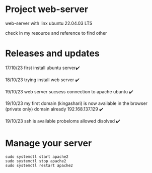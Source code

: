 # Project web-server
web-server with linx ubuntu 22.04.03 LTS 

check in my resource and reference to find other
	
# Releases and updates
17/10/23 first install ubuntu server✔️

18/10/23 trying install web server ✔️

19/10/23 web server sucsess connection to apache ubuntu ✔️

19/10/23 my first domain (kingashari) is now available in the browser (private only) domain already 192.168.137.129 ✔️


19/10/23 ssh is available probeloms allowed disolved ✔️
# Manage your server
	sudo systemctl start apache2
	sudo systemctl stop apache2
 	sudo systemctl restart apache2
  
 	
